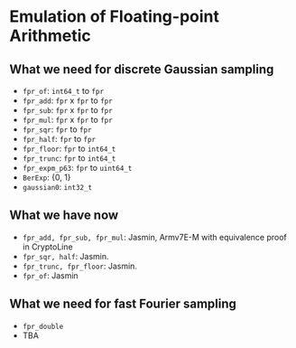 
# Emulation of Floating-point Arithmetic

## What we need for discrete Gaussian sampling
- `fpr_of`: `int64_t` to `fpr`
- `fpr_add`: `fpr` x `fpr` to `fpr`
- `fpr_sub`: `fpr` x `fpr` to `fpr`
- `fpr_mul`: `fpr` x `fpr` to `fpr`
- `fpr_sqr`: `fpr` to `fpr`
- `fpr_half`: `fpr` to `fpr`
- `fpr_floor`: `fpr` to `int64_t`
- `fpr_trunc`: `fpr` to `int64_t`
- `fpr_expm_p63`: `fpr` to `uint64_t`
- `BerExp`: {0, 1}
- `gaussian0`: `int32_t`

## What we have now
- `fpr_add, fpr_sub, fpr_mul`: Jasmin, Armv7E-M with equivalence proof in CryptoLine
- `fpr_sqr, half`: Jasmin.
- `fpr_trunc, fpr_floor`: Jasmin.
- `fpr_of`: Jasmin

## What we need for fast Fourier sampling
- `fpr_double`
- TBA

